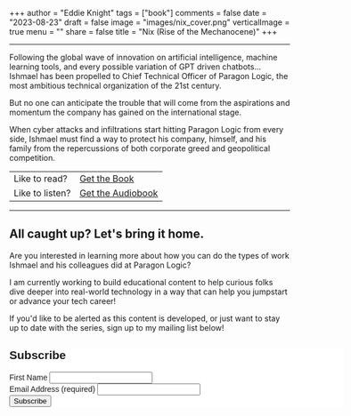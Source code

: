+++
author = "Eddie Knight"
tags = ["book"]
comments = false
date = "2023-08-23"
draft = false
image = "images/nix_cover.png"
verticalImage = true
menu = ""
share = false
title = "Nix (Rise of the Mechanocene)"
+++

---

Following the global wave of innovation on artificial intelligence, machine learning tools, and every possible variation of GPT driven chatbots... Ishmael has been propelled to Chief Technical Officer of Paragon Logic, the most ambitious technical organization of the 21st century.

But no one can anticipate the trouble that will come from the aspirations and momentum the company has gained on the international stage.

When cyber attacks and infiltrations start hitting Paragon Logic from every side, Ishmael must find a way to protect his company, himself, and his family from the repercussions of both corporate greed and geopolitical competition.

|||
|---|---|
|Like to read?|[Get the Book]("https://www.amazon.com/dp/B0CB4STG35")|
|Like to listen?|[Get the Audiobook]("https://www.audible.com/pd/B0CC75QH7T/?source_code=AUDFPWS0223189MWT-BK-ACX0-359529&ref=acx_bty_BK_ACX0_359529_rh_us")|

---

## All caught up? Let's bring it home.

Are you interested in learning more about how you can do the types of work Ishmael and his colleagues did at Paragon Logic?

I am currently working to build educational content to help curious folks dive deeper into real-world technology in a way that can help you jumpstart or advance your tech career!

If you'd like to be alerted as this content is developed, or just want to stay up to date with the series, sign up to my mailing list below!

<!-- Begin Mailchimp Signup Form -->
<link href="//cdn-images.mailchimp.com/embedcode/classic-071822.css" rel="stylesheet" type="text/css">
<style type="text/css">
	#mc_embed_signup{background:#fff; clear:left; font:14px Helvetica,Arial,sans-serif;  width:600px;}
	/* Add your own Mailchimp form style overrides in your site stylesheet or in this style block.
	   We recommend moving this block and the preceding CSS link to the HEAD of your HTML file. */
</style>
<div id="mc_embed_signup">
    <form action="https://dev.us8.list-manage.com/subscribe/post?u=9524d77266c4254d16b556ec7&amp;id=f143f0117b&amp;f_id=00b563e0f0" method="post" id="mc-embedded-subscribe-form" name="mc-embedded-subscribe-form" class="validate" target="_blank" novalidate>
        <div id="mc_embed_signup_scroll">
        <h2>Subscribe</h2>
<div class="mc-field-group">
	<label for="mce-FNAME">First Name </label>
	<input type="text" value="" name="FNAME" class="" id="mce-FNAME">
	<span id="mce-FNAME-HELPERTEXT" class="helper_text"></span>
</div>
<div class="mc-field-group">
	<label for="mce-EMAIL">Email Address (required)</label>
	<input type="email" value="" name="EMAIL" class="required email" id="mce-EMAIL" required>
	<span id="mce-EMAIL-HELPERTEXT" class="helper_text"></span>
</div>
	<div id="mce-responses" class="clear">
		<div class="response" id="mce-error-response" style="display:none"></div>
		<div class="response" id="mce-success-response" style="display:none"></div>
	</div>    <!-- real people should not fill this in and expect good things - do not remove this or risk form bot signups-->
    <div style="position: absolute; left: -5000px;" aria-hidden="true"><input type="text" name="b_9524d77266c4254d16b556ec7_f143f0117b" tabindex="-1" value=""></div>
    <div class="clear"><input type="submit" value="Subscribe" name="subscribe" id="mc-embedded-subscribe" class="button"></div>
    </div>
</form>
</div>
<script type='text/javascript' src='//s3.amazonaws.com/downloads.mailchimp.com/js/mc-validate.js'></script><script type='text/javascript'>(function($) {window.fnames = new Array(); window.ftypes = new Array();fnames[0]='EMAIL';ftypes[0]='email';fnames[1]='FNAME';ftypes[1]='text';fnames[2]='LNAME';ftypes[2]='text';fnames[3]='ADDRESS';ftypes[3]='address';fnames[4]='PHONE';ftypes[4]='phone';fnames[5]='BIRTHDAY';ftypes[5]='birthday';}(jQuery));var $mcj = jQuery.noConflict(true);</script>
<!--End mc_embed_signup-->